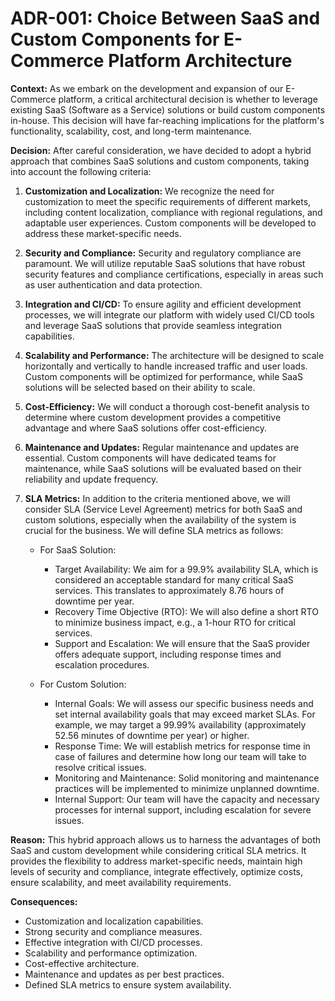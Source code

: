 # ADR-001: Choice Between SaaS and Custom Components for E-Commerce Platform Architecture

**Context:**
As we embark on the development and expansion of our E-Commerce platform, a critical architectural decision is whether to leverage existing SaaS (Software as a Service) solutions or build custom components in-house. This decision will have far-reaching implications for the platform's functionality, scalability, cost, and long-term maintenance.

**Decision:**
After careful consideration, we have decided to adopt a hybrid approach that combines SaaS solutions and custom components, taking into account the following criteria:

1. **Customization and Localization:** We recognize the need for customization to meet the specific requirements of different markets, including content localization, compliance with regional regulations, and adaptable user experiences. Custom components will be developed to address these market-specific needs.

2. **Security and Compliance:** Security and regulatory compliance are paramount. We will utilize reputable SaaS solutions that have robust security features and compliance certifications, especially in areas such as user authentication and data protection.

3. **Integration and CI/CD:** To ensure agility and efficient development processes, we will integrate our platform with widely used CI/CD tools and leverage SaaS solutions that provide seamless integration capabilities.

4. **Scalability and Performance:** The architecture will be designed to scale horizontally and vertically to handle increased traffic and user loads. Custom components will be optimized for performance, while SaaS solutions will be selected based on their ability to scale.

5. **Cost-Efficiency:** We will conduct a thorough cost-benefit analysis to determine where custom development provides a competitive advantage and where SaaS solutions offer cost-efficiency.

6. **Maintenance and Updates:** Regular maintenance and updates are essential. Custom components will have dedicated teams for maintenance, while SaaS solutions will be evaluated based on their reliability and update frequency.

7. **SLA Metrics:** In addition to the criteria mentioned above, we will consider SLA (Service Level Agreement) metrics for both SaaS and custom solutions, especially when the availability of the system is crucial for the business. We will define SLA metrics as follows:

   - For SaaS Solution:
     - Target Availability: We aim for a 99.9% availability SLA, which is considered an acceptable standard for many critical SaaS services. This translates to approximately 8.76 hours of downtime per year.
     - Recovery Time Objective (RTO): We will also define a short RTO to minimize business impact, e.g., a 1-hour RTO for critical services.
     - Support and Escalation: We will ensure that the SaaS provider offers adequate support, including response times and escalation procedures.

   - For Custom Solution:
     - Internal Goals: We will assess our specific business needs and set internal availability goals that may exceed market SLAs. For example, we may target a 99.99% availability (approximately 52.56 minutes of downtime per year) or higher.
     - Response Time: We will establish metrics for response time in case of failures and determine how long our team will take to resolve critical issues.
     - Monitoring and Maintenance: Solid monitoring and maintenance practices will be implemented to minimize unplanned downtime.
     - Internal Support: Our team will have the capacity and necessary processes for internal support, including escalation for severe issues.

**Reason:**
This hybrid approach allows us to harness the advantages of both SaaS and custom development while considering critical SLA metrics. It provides the flexibility to address market-specific needs, maintain high levels of security and compliance, integrate effectively, optimize costs, ensure scalability, and meet availability requirements.

**Consequences:**
- Customization and localization capabilities.
- Strong security and compliance measures.
- Effective integration with CI/CD processes.
- Scalability and performance optimization.
- Cost-effective architecture.
- Maintenance and updates as per best practices.
- Defined SLA metrics to ensure system availability.
